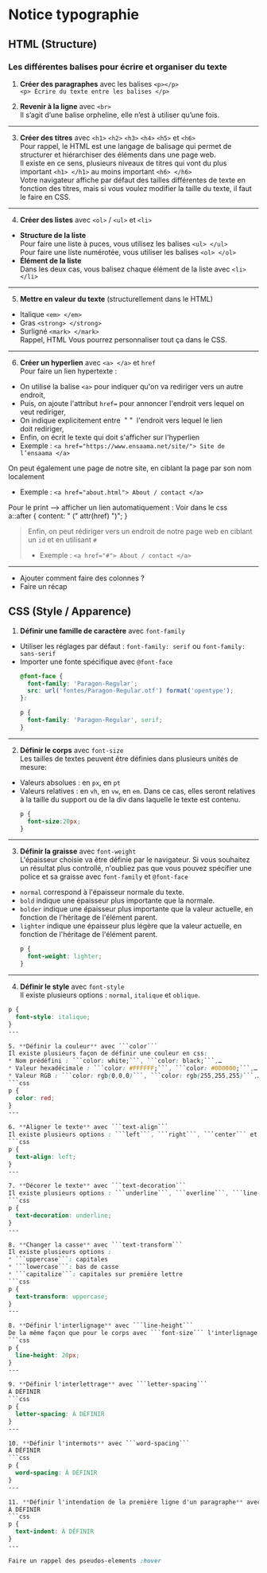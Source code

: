 

# Notice typographie

## HTML (Structure)
### Les différentes balises pour écrire et organiser du texte  

1.  **Créer des paragraphes** avec les balises ```<p></p>```  
```<p> Écrire du texte entre les balises </p>```

2. **Revenir à la ligne** avec ```<br>```  
   Il s’agit d’une balise orpheline, elle n’est à utiliser qu’une fois. 
---

3. **Créer des titres** avec ```<h1>``` ```<h2>``` ```<h3>``` ```<h4>``` ```<h5>``` et ```<h6>```  
Pour rappel, le HTML est une langage de balisage qui permet de structurer et hiérarchiser des éléments dans une page web.  
Il existe en ce sens, plusieurs niveaux de titres qui vont du plus important ```<h1> </h1>``` au moins important ```<h6> </h6>```  
Votre navigateur affiche par défaut des tailles différentes de texte en fonction des titres, mais si vous voulez modifier la taille du texte, il faut le faire en CSS. 
---

4. **Créer des listes** avec ```<ol>``` / ```<ul>``` et ```<li>```  
* **Structure de la liste**   
Pour faire une liste à puces, vous utilisez les balises ```<ul> </ul>```  
Pour faire une liste numérotée, vous utiliser les balises ```<ol> </ol>```  
* **Élément de la liste**  
Dans les deux cas, vous balisez chaque élément de la liste avec ```<li> </li>```
---

5. **Mettre en valeur du texte** (structurellement dans le HTML)  
* Italique ```<em> </em>```  
* Gras ```<strong> </strong>```  
* Surligné ```<mark> </mark>```  
Rappel, HTML Vous pourrez personnaliser tout ça dans le CSS. 
---

6. **Créer un hyperlien** avec ```<a> </a>``` et ```href```  
Pour faire un lien hypertexte :
* On utilise la balise ```<a>``` pour indiquer qu'on va rediriger vers un autre endroit,
* Puis, on ajoute l'attribut ```href=``` pour annoncer l'endroit vers lequel on veut rediriger,
* On indique explicitement entre  " "  l'endroit vers lequel le lien doit rediriger,
* Enfin, on écrit le texte qui doit s'afficher sur l'hyperlien
* Exemple : ```<a href="https://www.ensaama.net/site/"> Site de l’ensaama </a>```

On peut également une page de notre site, en ciblant la page par son nom localement
* Exemple : ```<a href="about.html"> About / contact </a>```

Pour le print --> afficher un lien automatiquement : Voir dans le css   
a::after {
  content: " (" attr(href) ")";
} 

> Enfin, on peut rédiriger vers un endroit de notre page web en ciblant un ```id``` et en utilisant ```#```
> * Exemple : ```<a href="#"> About / contact </a>```
---

+ Ajouter comment faire des colonnes ?
+ Faire un récap 

## CSS (Style / Apparence)

1. **Définir une famille de caractère** avec ```font-family```
* Utiliser les réglages par défaut : ```font-family: serif``` ou ```font-family: sans-serif```
* Importer une fonte spécifique avec ```@font-face```
  ```css
  @font-face { 
    font-family: 'Paragon-Regular';
    src: url('fontes/Paragon-Regular.otf') format('opentype');
  }:

  p {
    font-family: 'Paragon-Regular', serif;
  }
---

2. **Définir le corps** avec ```font-size```  
Les tailles de textes peuvent être définies dans plusieurs unités de mesure:
* Valeurs absolues : en ```px```, en ```pt```
* Valeurs relatives : en ```vh```, en ```vw```, en ```em```.
  Dans ce cas, elles seront relatives à la taille du support ou de la div dans laquelle le texte est contenu.  
  ```css
  p {
    font-size:20px;
  }
---

3. **Définir la graisse** avec ```font-weight```  
L'épaisseur choisie va être définie par le navigateur. Si vous souhaitez un résultat plus controllé, n'oubliez pas que vous pouvez spécifier une police et sa graisse avec ```font-family``` et ```@font-face```
* ```normal``` correspond à l'épaisseur normale du texte.
* ```bold``` indique une épaisseur plus importante que la normale.
* ```bolder``` indique une épaisseur plus importante que la valeur actuelle, en fonction de l'héritage de l'élément parent.
* ```lighter``` indique une épaisseur plus légère que la valeur actuelle, en fonction de l'héritage de l'élément parent.
  ```css
  p {
    font-weight: lighter;
  }
---

4. **Définir le style** avec ```font-style```  
Il existe plusieurs options : ```normal```, ```italique``` et ```oblique```.
  ```css
  p {
    font-style: italique;
  }
---

5. **Définir la couleur** avec ```color```  
Il existe plusieurs façon de définir une couleur en css: 
* Nom prédéfini : ```color: white;```, ```color: black;```,…
* Valeur hexadécimale : ```color: #FFFFFF;```, ```color: #000000;```,…
* Valeur RGB : ```color: rgb(0,0,0)```, ```color: rgb(255,255,255)```,…
  ```css
  p {
    color: red;
  }
---

6. **Aligner le texte** avec ```text-align```  
Il existe plusieurs options : ```left```, ```right```, ```center``` et ```justify```.
  ```css
  p {
    text-align: left;
  }
---  

7. **Décorer le texte** avec ```text-decoration```  
Il existe plusieurs options : ```underline```, ```overline```, ```line-through``` et ```none```. Cette dernière option permet d'annuler une décoration que le navigateur met par défault (par exemple sur les liens ```<a>```)
  ```css
  p {
    text-decoration: underline;
  }
---

8. **Changer la casse** avec ```text-transform```  
Il existe plusieurs options :
* ```uppercase```: capitales
* ```lowercase```: bas de casse
* ```capitalize```: capitales sur première lettre
  ```css
  p {
    text-transform: uppercase;
  }
---

8. **Définir l'interlignage** avec ```line-height```  
De la même façon que pour le corps avec ```font-size``` l'interlignage peut être défini dans plusieurs unités de mesure. 
  ```css
  p {
    line-height: 20px;
  }
---

9. **Définir l'interlettrage** avec ```letter-spacing```  
À DÉFINIR
  ```css
  p {
    letter-spacing: À DÉFINIR
  }
---

10. **Définir l'intermots** avec ```word-spacing```  
À DÉFINIR
  ```css
  p {
    word-spacing: À DÉFINIR
  }
---

11. **Définir l'intendation de la première ligne d'un paragraphe** avec ```text-indent```  
À DÉFINIR
  ```css
  p {
    text-indent: À DÉFINIR
  }
---

Faire un rappel des pseudos-elements :hover

